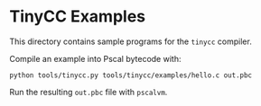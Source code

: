# TinyCC Examples

This directory contains sample programs for the `tinycc` compiler.

Compile an example into Pscal bytecode with:

```
python tools/tinycc.py tools/tinycc/examples/hello.c out.pbc
```

Run the resulting `out.pbc` file with `pscalvm`.
